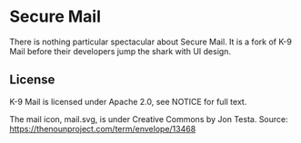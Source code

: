 # Secure Mail

There is nothing particular spectacular about Secure Mail. It is a fork of K-9 Mail before their developers jump the shark with UI design.

## License

K-9 Mail is licensed under Apache 2.0, see NOTICE for full text.

The mail icon, mail.svg, is under Creative Commons by Jon Testa. Source: https://thenounproject.com/term/envelope/13468
